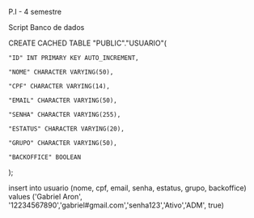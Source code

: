 P.I - 4 semestre 

Script Banco de dados

CREATE CACHED TABLE "PUBLIC"."USUARIO"(

    "ID" INT PRIMARY KEY AUTO_INCREMENT,

    "NOME" CHARACTER VARYING(50),

    "CPF" CHARACTER VARYING(14),

    "EMAIL" CHARACTER VARYING(50),

    "SENHA" CHARACTER VARYING(255),

    "ESTATUS" CHARACTER VARYING(20),

    "GRUPO" CHARACTER VARYING(50),

    "BACKOFFICE" BOOLEAN

);

insert into usuario (nome, cpf, email, senha, estatus, grupo, backoffice) values ('Gabriel Aron', '12234567890','gabriel#gmail.com','senha123','Ativo','ADM', true)